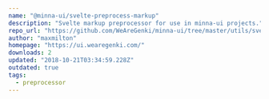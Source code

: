 ```yaml
---
name: "@minna-ui/svelte-preprocess-markup"
description: "Svelte markup preprocessor for use in minna-ui projects."
repo_url: "https://github.com/WeAreGenki/minna-ui/tree/master/utils/svelte-preprocess-markup"
author: "maxmilton"
homepage: "https://ui.wearegenki.com/"
downloads: 2
updated: "2018-10-21T03:34:59.228Z"
outdated: true
tags: 
  - preprocessor
---
```

